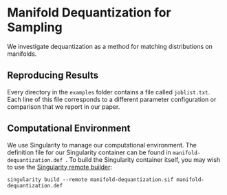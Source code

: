 # Manifold Dequantization for Sampling

We investigate dequantization as a method for matching distributions on manifolds.

## Reproducing Results

Every directory in the `examples` folder contains a file called `joblist.txt`. Each line of this file corresponds to a different parameter configuration or comparison that we report in our paper.

## Computational Environment

We use Singularity to manage our computational environment. The definition file for our Singularity container can be found in `manifold-dequantization.def `. To build the Singularity container itself, you may wish to use the [Singularity remote builder](https://cloud.sylabs.io/builder):
```
singularity build --remote manifold-dequantization.sif manifold-dequantization.def
```
